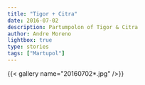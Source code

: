 ```yaml
---
title: "Tigor + Citra"
date: 2016-07-02
description: Partumpolon of Tigor & Citra
author: Andre Moreno
lightbox: true
type: stories
tags: ["Martupol"]
---
```


{{< gallery name="20160702*.jpg" />}}